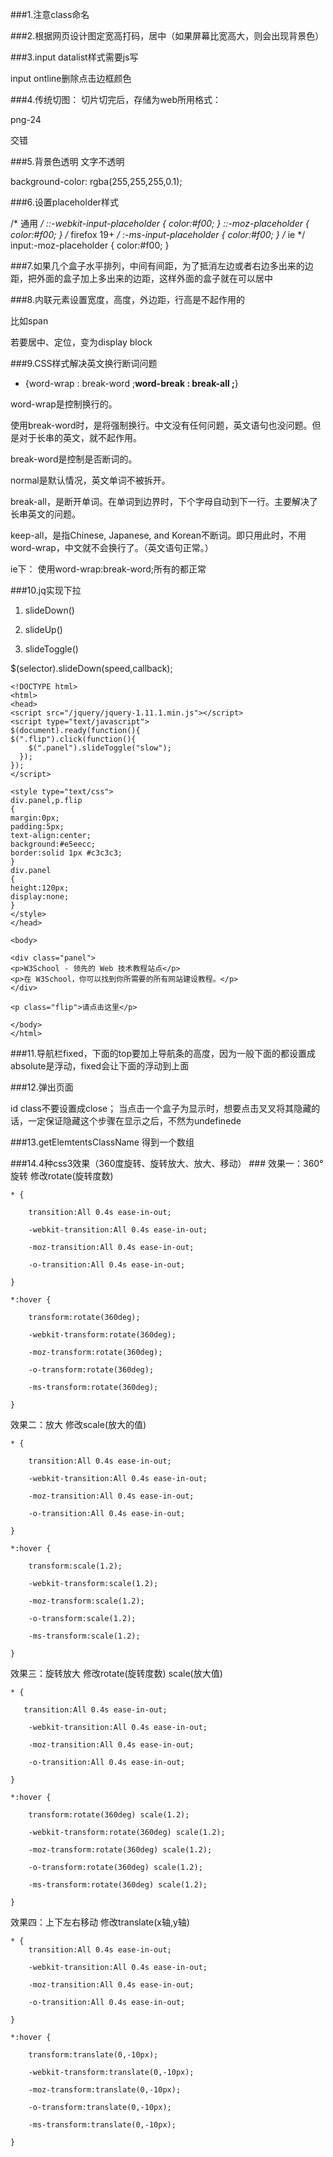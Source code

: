 ###1.注意class命名

###2.根据网页设计图定宽高打码，居中（如果屏幕比宽高大，则会出现背景色）

###3.input datalist样式需要js写

input ontline删除点击边框颜色

###4.传统切图：
切片切完后，存储为web所用格式：

png-24

交错

###5.背景色透明 文字不透明

background-color: rgba(255,255,255,0.1);

###6.设置placeholder样式

/* 通用 */
::-webkit-input-placeholder { color:#f00; }
::-moz-placeholder { color:#f00; } /* firefox 19+ */
:-ms-input-placeholder { color:#f00; } /* ie */
input:-moz-placeholder { color:#f00; }

###7.如果几个盒子水平排列，中间有间距，为了抵消左边或者右边多出来的边距，把外面的盒子加上多出来的边距，这样外面的盒子就在可以居中

###8.内联元素设置宽度，高度，外边距，行高是不起作用的

比如span

若要居中、定位，变为display block

###9.CSS样式解决英文换行断词问题

* {word-wrap : break-word ;**word-break : break-all ;**}

word-wrap是控制换行的。

使用break-word时，是将强制换行。中文没有任何问题，英文语句也没问题。但是对于长串的英文，就不起作用。

break-word是控制是否断词的。

normal是默认情况，英文单词不被拆开。

break-all，是断开单词。在单词到边界时，下个字母自动到下一行。主要解决了长串英文的问题。

keep-all，是指Chinese, Japanese, and Korean不断词。即只用此时，不用word-wrap，中文就不会换行了。（英文语句正常。）

ie下：
使用word-wrap:break-word;所有的都正常

###10.jq实现下拉

1. slideDown()


1. slideUp()


1. slideToggle()

$(selector).slideDown(speed,callback);

	<!DOCTYPE html>
	<html>
	<head>
	<script src="/jquery/jquery-1.11.1.min.js"></script>
	<script type="text/javascript"> 
	$(document).ready(function(){
	$(".flip").click(function(){
	    $(".panel").slideToggle("slow");
	  });
	});
	</script>
	 
	<style type="text/css"> 
	div.panel,p.flip
	{
	margin:0px;
	padding:5px;
	text-align:center;
	background:#e5eecc;
	border:solid 1px #c3c3c3;
	}
	div.panel
	{
	height:120px;
	display:none;
	}
	</style>
	</head>
	 
	<body>
	 
	<div class="panel">
	<p>W3School - 领先的 Web 技术教程站点</p>
	<p>在 W3School，你可以找到你所需要的所有网站建设教程。</p>
	</div>
	 
	<p class="flip">请点击这里</p>
	 
	</body>
	</html>

###11.导航栏fixed，下面的top要加上导航条的高度，因为一般下面的都设置成absolute是浮动，fixed会让下面的浮动到上面
 
###12.弹出页面

id class不要设置成close；
当点击一个盒子为显示时，想要点击叉叉将其隐藏的话，一定保证隐藏这个步骤在显示之后，不然为undefinede

###13.getElemtentsClassName 得到一个数组

###14.4种css3效果（360度旋转、旋转放大、放大、移动） ###
效果一：360°旋转 修改rotate(旋转度数)  

	
	* {
	
	    transition:All 0.4s ease-in-out;
	
	    -webkit-transition:All 0.4s ease-in-out;
	
	    -moz-transition:All 0.4s ease-in-out;
	
	    -o-transition:All 0.4s ease-in-out;
	
	}

	*:hover {
	
	    transform:rotate(360deg);
	
	    -webkit-transform:rotate(360deg);
	
	    -moz-transform:rotate(360deg);
	
	    -o-transform:rotate(360deg);
	
	    -ms-transform:rotate(360deg);
	
	}
效果二：放大 修改scale(放大的值)    


	* {
	
	    transition:All 0.4s ease-in-out;
	
	    -webkit-transition:All 0.4s ease-in-out;
	
	    -moz-transition:All 0.4s ease-in-out;
	
	    -o-transition:All 0.4s ease-in-out;
	
	}
	
	*:hover {
	
	    transform:scale(1.2);
	
	    -webkit-transform:scale(1.2);
	
	    -moz-transform:scale(1.2);
	
	    -o-transform:scale(1.2);
	
	    -ms-transform:scale(1.2);
	
	}
效果三：旋转放大 修改rotate(旋转度数) scale(放大值)    

	* {
	
	   transition:All 0.4s ease-in-out;
	
	    -webkit-transition:All 0.4s ease-in-out;
	
	    -moz-transition:All 0.4s ease-in-out;
	
	    -o-transition:All 0.4s ease-in-out;
	
	}
	
	*:hover {
	
	    transform:rotate(360deg) scale(1.2);
	
	    -webkit-transform:rotate(360deg) scale(1.2);
	
	    -moz-transform:rotate(360deg) scale(1.2);
	
	    -o-transform:rotate(360deg) scale(1.2);
	
	    -ms-transform:rotate(360deg) scale(1.2);
	
	}
效果四：上下左右移动 修改translate(x轴,y轴)     
	
	
	* {
	    transition:All 0.4s ease-in-out;
	
	    -webkit-transition:All 0.4s ease-in-out;
	
	    -moz-transition:All 0.4s ease-in-out;
	
	    -o-transition:All 0.4s ease-in-out;
	
	}
	
	*:hover {
	
	    transform:translate(0,-10px);
	
	    -webkit-transform:translate(0,-10px);
	
	    -moz-transform:translate(0,-10px);
	
	    -o-transform:translate(0,-10px);
	
	    -ms-transform:translate(0,-10px);
	
	}
